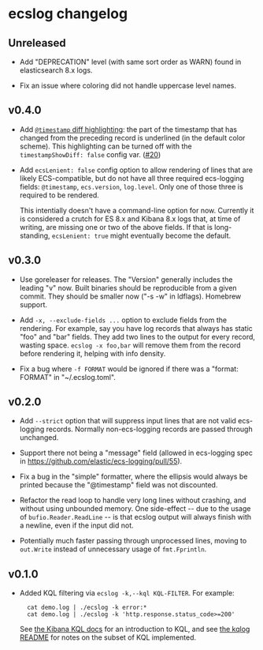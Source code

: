 # ecslog changelog

## Unreleased

- Add "DEPRECATION" level (with same sort order as WARN) found in elasticsearch
  8.x logs.

- Fix an issue where coloring did not handle uppercase level names.

## v0.4.0

- Add [`@timestamp` diff highlighting](README.md#timestamp-diff-highlighting):
  the part of the timestamp that has changed from the preceding record is
  underlined (in the default color scheme). This highlighting can be turned
  off with the `timestampShowDiff: false` config var.
  ([#20](https://github.com/trentm/go-ecslog/pull/20))

- Add `ecsLenient: false` config option to allow rendering of lines that are
  likely ECS-compatible, but do not have all three required ecs-logging fields:
  `@timestamp`, `ecs.version`, `log.level`. Only one of those three is required
  to be rendered.

  This intentially doesn't have a command-line option for now.  Currently it is
  considered a crutch for ES 8.x and Kibana 8.x logs that, at time of writing,
  are missing one or two of the above fields. If that is long-standing,
  `ecsLenient: true` might eventually become the default.

## v0.3.0

- Use goreleaser for releases. The "Version" generally includes the leading "v"
  now. Built binaries should be reproducible from a given commit. They should
  be smaller now ("-s -w" in ldflags). Homebrew support.

- Add `-x, --exclude-fields ...` option to exclude fields from the rendering.
  For example, say you have log records that always has static "foo" and
  "bar" fields. They add two lines to the output for every record, wasting
  space.  `ecslog -x foo,bar` will remove them from the record before rendering
  it, helping with info density.

- Fix a bug where `-f FORMAT` would be ignored if there was a "format: FORMAT"
  in "~/.ecslog.toml".

## v0.2.0

- Add `--strict` option that will suppress input lines that are not valid
  ecs-logging records. Normally non-ecs-logging records are passed through
  unchanged.

- Support there not being a "message" field (allowed in ecs-logging spec
  in https://github.com/elastic/ecs-logging/pull/55).

- Fix a bug in the "simple" formatter, where the ellipsis would always be
  printed because the "@timestamp" field was not discounted.

- Refactor the read loop to handle very long lines without crashing, and without
  using unbounded memory. One side-effect -- due to the usage of
  `bufio.Reader.ReadLine` -- is that ecslog output will always finish with a
  newline, even if the input did not.

- Potentially much faster passing through unprocessed lines, moving to
  `out.Write` instead of unnecessary usage of `fmt.Fprintln`.

## v0.1.0

- Added KQL filtering via `ecslog -k,--kql KQL-FILTER`. For example:

        cat demo.log | ./ecslog -k error:*
        cat demo.log | ./ecslog -k 'http.response.status_code>=200'

  See [the Kibana KQL docs](https://www.elastic.co/guide/en/kibana/current/kuery-query.html)
  for an introduction to KQL, and see [the kqlog README](./internal/kqlog/README.md)
  for notes on the subset of KQL implemented.
